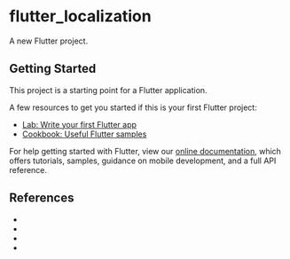 # flutter_localization

A new Flutter project.

## Getting Started

This project is a starting point for a Flutter application.

A few resources to get you started if this is your first Flutter project:

- [Lab: Write your first Flutter app](https://flutter.dev/docs/get-started/codelab)
- [Cookbook: Useful Flutter samples](https://flutter.dev/docs/cookbook)

For help getting started with Flutter, view our
[online documentation](https://flutter.dev/docs), which offers tutorials,
samples, guidance on mobile development, and a full API reference.

## References
- [](https://medium.com/flutter-community/new-localization-flutter-1-22-i18n-and-l10n-support-774d6542ee6a)
- [](https://docs.google.com/document/d/10e0saTfAv32OZLRmONy866vnaw0I2jwL8zukykpgWBc)
- [](https://marketplace.visualstudio.com/items?itemName=localizely.flutter-intl)
- [](https://github.com/localizely/flutter-intl-plugin-sample-app)
